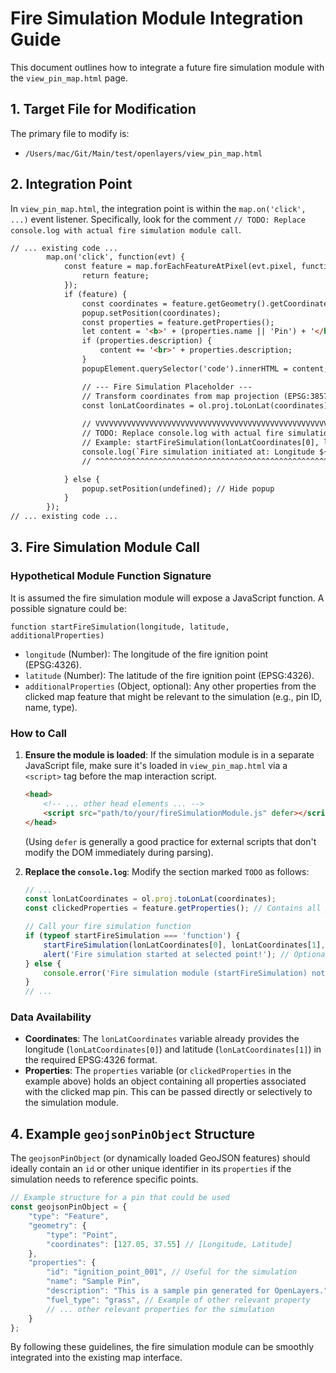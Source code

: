 # Fire Simulation Module Integration Guide

This document outlines how to integrate a future fire simulation module with the `view_pin_map.html` page.

## 1. Target File for Modification

The primary file to modify is:
-   `/Users/mac/Git/Main/test/openlayers/view_pin_map.html`

## 2. Integration Point

In `view_pin_map.html`, the integration point is within the `map.on('click', ...)` event listener. Specifically, look for the comment `// TODO: Replace console.log with actual fire simulation module call`.

```html
// ... existing code ...
        map.on('click', function(evt) {
            const feature = map.forEachFeatureAtPixel(evt.pixel, function(feature) {
                return feature;
            });
            if (feature) {
                const coordinates = feature.getGeometry().getCoordinates(); // These are in EPSG:3857
                popup.setPosition(coordinates);
                const properties = feature.getProperties();
                let content = '<b>' + (properties.name || 'Pin') + '</b>';
                if (properties.description) {
                    content += '<br>' + properties.description;
                }
                popupElement.querySelector('code').innerHTML = content;

                // --- Fire Simulation Placeholder ---
                // Transform coordinates from map projection (EPSG:3857) back to Lon/Lat (EPSG:4326)
                const lonLatCoordinates = ol.proj.toLonLat(coordinates);
                
                // VVVVVVVVVVVVVVVVVVVVVVVVVVVVVVVVVVVVVVVVVVVVVVVVVVVVVVVVVVVVVVVVVV
                // TODO: Replace console.log with actual fire simulation module call
                // Example: startFireSimulation(lonLatCoordinates[0], lonLatCoordinates[1], properties);
                console.log(`Fire simulation initiated at: Longitude ${lonLatCoordinates[0]}, Latitude ${lonLatCoordinates[1]}`);
                // ^^^^^^^^^^^^^^^^^^^^^^^^^^^^^^^^^^^^^^^^^^^^^^^^^^^^^^^^^^^^^^^^^^

            } else {
                popup.setPosition(undefined); // Hide popup
            }
        });
// ... existing code ...
```

## 3. Fire Simulation Module Call

### Hypothetical Module Function Signature

It is assumed the fire simulation module will expose a JavaScript function. A possible signature could be:

`function startFireSimulation(longitude, latitude, additionalProperties)`

-   `longitude` (Number): The longitude of the fire ignition point (EPSG:4326).
-   `latitude` (Number): The latitude of the fire ignition point (EPSG:4326).
-   `additionalProperties` (Object, optional): Any other properties from the clicked map feature that might be relevant to the simulation (e.g., pin ID, name, type).

### How to Call

1.  **Ensure the module is loaded**: If the simulation module is in a separate JavaScript file, make sure it's loaded in `view_pin_map.html` via a `<script>` tag before the map interaction script.
    ```html
    <head>
        <!-- ... other head elements ... -->
        <script src="path/to/your/fireSimulationModule.js" defer></script> 
    </head>
    ```
    (Using `defer` is generally a good practice for external scripts that don't modify the DOM immediately during parsing).

2.  **Replace the `console.log`**:
    Modify the section marked `TODO` as follows:

    ```javascript
    // ...
    const lonLatCoordinates = ol.proj.toLonLat(coordinates);
    const clickedProperties = feature.getProperties(); // Contains all properties of the clicked feature

    // Call your fire simulation function
    if (typeof startFireSimulation === 'function') {
        startFireSimulation(lonLatCoordinates[0], lonLatCoordinates[1], clickedProperties);
        alert('Fire simulation started at selected point!'); // Optional: provide user feedback
    } else {
        console.error('Fire simulation module (startFireSimulation) not found or not a function.');
    }
    // ...
    ```

### Data Availability

-   **Coordinates**: The `lonLatCoordinates` variable already provides the longitude (`lonLatCoordinates[0]`) and latitude (`lonLatCoordinates[1]`) in the required EPSG:4326 format.
-   **Properties**: The `properties` variable (or `clickedProperties` in the example above) holds an object containing all properties associated with the clicked map pin. This can be passed directly or selectively to the simulation module.

## 4. Example `geojsonPinObject` Structure

The `geojsonPinObject` (or dynamically loaded GeoJSON features) should ideally contain an `id` or other unique identifier in its `properties` if the simulation needs to reference specific points.

```javascript
// Example structure for a pin that could be used
const geojsonPinObject = {
    "type": "Feature",
    "geometry": {
        "type": "Point",
        "coordinates": [127.05, 37.55] // [Longitude, Latitude]
    },
    "properties": {
        "id": "ignition_point_001", // Useful for the simulation
        "name": "Sample Pin",
        "description": "This is a sample pin generated for OpenLayers.",
        "fuel_type": "grass", // Example of other relevant property
        // ... other relevant properties for the simulation
    }
};
```

By following these guidelines, the fire simulation module can be smoothly integrated into the existing map interface.
